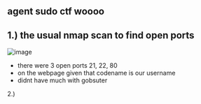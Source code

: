 agent sudo ctf woooo
- 
1.) the usual nmap scan to find open ports 
-
![image](https://github.com/TekTristan/cyber-rooms/assets/92371193/3ee387f0-943d-40b4-87a9-fd4f83474517)
- there were 3 open ports 21, 22, 80
- on the webpage given that codename is our username
- didnt have much with gobsuter

2.) 
